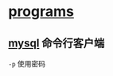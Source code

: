 # [programs](https://dev.mysql.com/doc/refman/8.0/en/programs.html)

## [mysql](https://dev.mysql.com/doc/refman/8.0/en/mysql.html) 命令行客户端

`-p` 使用密码
